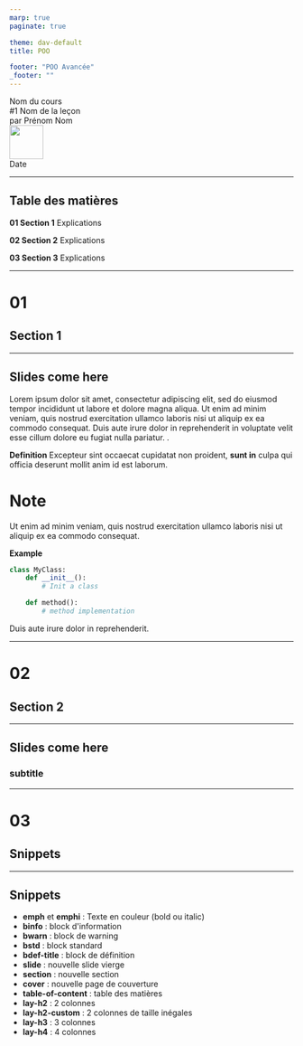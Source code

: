 ```yaml
---
marp: true
paginate: true

theme: dav-default
title: POO

footer: "POO Avancée"
_footer: ""
---
```


<!-- PAGE DE COUVERTURE -->
<!-- _paginate: skip -->
<!-- _class: cover -->
<div class='coverBlockCenter'><div class='coverModuleName'>Nom du cours</div><div class='coverCourseName'><span class='important'>#1 </span>Nom de la leçon</div><div class='coverAuthor'>par <span class='important'>Prénom Nom</span></div></div><img class='coverFooterLeft' height='60px' src='' /><div class='coverYear coverFooterRight'>Date</div>

---

<!-- TABLE DES MATIERES -->

## Table des matières

<b><span class='important'>01 </span>Section 1</b>
Explications

<b><span class='important'>02 </span> Section 2</b>
Explications

<b><span class='important'>03 </span> Section 3</b>
Explications

---

## <!-- FIN TABLE DES MATIERES -->

<!-- PARTIE 01 : Section 1 -->

<div class='main'>

# 01

## Section 1

</div>

---

## Slides come here

Lorem ipsum dolor sit amet, consectetur adipiscing elit, sed do eiusmod tempor incididunt ut labore et dolore magna aliqua. Ut enim ad minim veniam, quis nostrud exercitation ullamco laboris nisi ut aliquip ex ea commodo consequat. Duis aute irure dolor in reprehenderit in voluptate velit esse cillum dolore eu fugiat nulla pariatur. .

<div class='flex-horizontal'><div class='flex'>

<b class='important'>Definition</b>
Excepteur sint occaecat cupidatat non proident, **sunt in** culpa qui officia deserunt mollit anim id est laborum.

<div class='block note'>

<i class='block-icon fas fa-info'></i>

# Note

Ut enim ad minim veniam, quis nostrud exercitation ullamco laboris nisi ut aliquip ex ea commodo consequat.

</div>

</div><div class='flex'>

<b class='important'>Example</b>

```python
class MyClass:
    def __init__():
        # Init a class

    def method():
        # method implementation
```

<div class='block warning'>

<i class='block-icon fas fa-exclamation'></i>

Duis aute irure dolor in reprehenderit.

</div>

</div></div>

---

<!-- PARTIE 02 : Section 2 -->

<div class='main'>

# 02

## Section 2

</div>

---

## Slides come here

### **subtitle**

---

<!-- PARTIE 03 : Section 3 -->

<div class='main'>

# 03

## Snippets

</div>

---

## Snippets

- **emph** et **emphi** : Texte en couleur (bold ou italic)
- **binfo** : block d'information
- **bwarn** : block de warning
- **bstd** : block standard
- **bdef-title** : block de définition
- **slide** : nouvelle slide vierge
- **section** : nouvelle section
- **cover** : nouvelle page de couverture
- **table-of-content** : table des matières
- **lay-h2** : 2 colonnes
- **lay-h2-custom** : 2 colonnes de taille inégales
- **lay-h3** : 3 colonnes
- **lay-h4** : 4 colonnes

<script type='module'>
import mermaid from 'https://cdn.jsdelivr.net/npm/mermaid@10.0.0/dist/mermaid.esm.min.mjs';
mermaid.initialize({ startOnLoad: true });
window.addEventListener('vscode.markdown.updateContent', function() { mermaid.init() });
</script>
